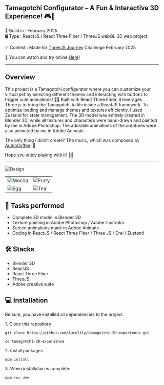 Tamagotchi Configurator – A Fun & Interactive 3D Experience! 🎮🐣
-----------------
  
📆 Build in : February 2025.   
🖥 Type : ReactJS / React Three Fiber / ThreeJS webGL 3D web project.

✨ Context : Made for [ThreeJS Journey](https://threejs-journey.com/) Challenge February 2025  

🚀 You can watch and try online [Here](https://design-dev.net/tamagotchi/)!

-----------------

Overview 
---

This project is a Tamagotchi configurator where you can customize your virtual pet by selecting different themes and interacting with buttons to trigger cute animations! 🥚✨
Built with React Three Fiber, it leverages Three.js to bring the Tamagotchi to life inside a ReactJS framework. To optimize loading and manage themes and textures efficiently, I used Zustand for state management.
The 3D model was entirely created in Blender 3D, while all textures and characters were hand-drawn and painted by me in Adobe Photoshop. The adorable animations of the creatures were also animated by me in Adobe Animate.

The only thing I didn’t create? The music, which was composed by [AudioCoffee](https://www.audiocoffee.net)! 🎵

Hope you enjoy playing with it! 🚀🐾


---
<img src="https://design-dev.net/images-github/tamagotchi/planche.png"  alt="Design">
<table>
  <tr>
    <td><img src="https://design-dev.net/images-github/tamagotchi/planches-mocha.png"  alt="Mocha"></td>
    <td><img src="https://design-dev.net/images-github/tamagotchi/planches-fruty.png"  alt="Fruty"></td>
  </tr>
    <tr>
    <td><img src="https://design-dev.net/images-github/tamagotchi/planches-egg.png"  alt="Egg"></td>
    <td><img src="https://design-dev.net/images-github/tamagotchi/planches-tea.png"  alt="Tea"></td>
  </tr>
  </table>



🚀 Tasks performed
---
* Complete 3D model in Blender 3D
* Texture painting in Adobe Photoshop / Adobe Illustrator
* Screen animations made in Adobe Animate
* Coding in ReactJS / React Three Fiber / Three JS / Drei / Zustand

🛠 Stacks
---
* Blender 3D
* ReactJS
* React Three Fiber
* ThreeJS
* Adobe creative suite


💻 Installation
---

Be sure, you have installed all dependencies to the project.  

1️. Clone this repository

`git clone https://github.com/Aurelily/tamagotchi-3D-experience.git`

`cd tamagotchi-3D-experience`

2️. Install packages

`npm install`

3️. When installation is complete:

`npm run dev`

